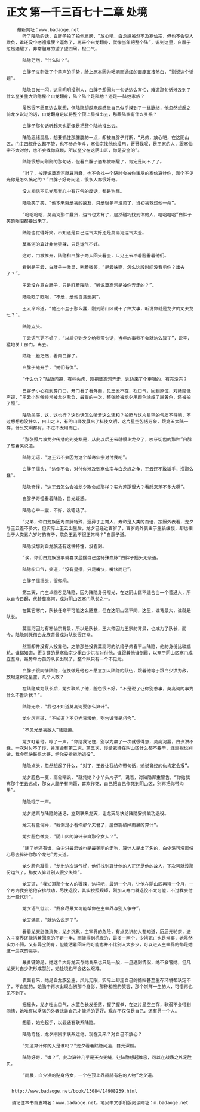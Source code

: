 # 正文 第一千三百七十二章 处境
        最新网址：www.badaoge.net
          听了陆隐的话，白胖子拍了拍他肩膀，“放心吧，白龙族虽然不及寒仙宗，但也不会受人欺负，谁还没个老祖撑腰？逼急了，再来个白龙翻身，就像当年把整个陆”，说到这里，白胖子忽然酒醒了，非常胆寒的望了望四周，松口气。
      
          陆隐茫然，“什么陆？”。
      
          白胖子立刻做了个禁声的手势，脸上原本因为喝酒而通红的面庞直接煞白，“别说这个话题”。
      
          陆隐目光一闪，这里明明没别人，白胖子却因为一句话这么害怕，难道那句话涉及到了什么至关重大的隐秘？白龙翻身，陆？陆？是陆地？还是——陆姓家族？
      
          虽然很不愿意这么联想，但陆隐却越来越感觉自己似乎摸到了一丝脉络，他忽然想起之前龙夕说过的话，白龙翻身足以将整个顶上界推出去，那跟陆家有什么关系？
      
          白胖子那句话听起来也更像是把整个陆地推出去。
      
          陆隐思绪混乱，想要抓住那朦胧的一点，却被白胖子打断，“兄弟，放心吧，在这阴山区，门主四叔什么都不管，也不参合争斗，寒仙宗找他也没用，哥哥我呢，是王家的人，跟寒仙宗不太对付，也不会找你麻烦，所以至少在这阴山区，你是安全的”。
      
          陆隐很想问刚刚的那句话，但看白胖子酒都被吓醒了，肯定是问不了了。
      
          “对了，按理说莫高河就算再蠢，也不会找一个随时会被你策反的家伙算计你，那个不见光你是怎么搞定的？”白胖子好奇问道，很多人都很好奇。
      
          没人相信不见光那套心中有正气的废话，都是狗屁。
      
          陆隐笑了笑，“他本来就是我的故友，只是很多年没见了，当初我救过他一命”。
      
          “哈哈哈哈，莫高河那个蠢货，运气也太背了，居然碰巧找到你的人，哈哈哈哈”白胖子笑的眼泪都要出来了。
      
          陆隐也觉得好笑，不知道是自己运气太好还是莫高河运气太差。
      
          莫高河的算计非常狠辣，只是运气不好。
      
          这时，门被推开，陆隐和白胖子两人回头看去，只见王云冷着脸看着他们。
      
          看到是王云，白胖子一激灵，咧着微笑，“是云妹啊，怎么这段时间没看见你？出去了？”。
      
          王云没在意白胖子，只是盯着陆隐，“听说莫高河是被你弄走的？”。
      
          陆隐眨了眨眼，“不是，是他自食恶果”。
      
          王云冷冷道，“他还不至于那么蠢，刚到阴山区就干了件大事，听说你就是龙夕的丈夫龙七？”。
      
          陆隐点头。
      
          王云语气更不好了，“以后见到龙夕给我带句话，当年的事我不会就这么算了”，说完，猛地关上房门，离去。
      
          陆隐一脸茫然，看向白胖子。
      
          白胖子摊开手，“她们有仇”。
      
          “什么仇？”陆隐问道，有些头疼，刚把莫高河弄走，这边来了个更狠的，有完没完？
      
          白胖子小心跑到房门口，开门看了看外面，见王云不在，松口气，回到原位，对陆隐低声道，“王云小时候经常被龙夕欺负，最狠的一次，整张脸被龙夕用颜色涂成了屎黄色，还被拍了照”。
      
          陆隐呆滞，这，这也行？这句话怎么听着这么违和？拍照与这片星空的气质不符吧，不过想想也没什么，白山之上，有的山峰发展出了科技文明，这片星空包括万象，跟第五大陆一样，什么文明都有，不过不太用而已。
      
          “那张照片被龙夕传播的到处都是，从此以后王云就恨上龙夕了，咬牙切齿的那种”白胖子憋着笑说道。
      
          陆隐无语，“这王云不会因为这个帮寒仙宗对付我吧”。
      
          白胖子摇头，“这倒不会，对付你涉及到寒仙宗与白龙族之争，王云还不敢插手，没那么蠢”。
      
          陆隐奇怪，“这王云怎么会被龙夕欺负成那样？实力差距很大？看起来差不多大啊”。
      
          白胖子奇怪看着陆隐，目光疑惑。
      
          陆隐心中一震，不好，说错话了。
      
          “兄弟，你白龙族因为血脉特殊，迥异于正常人，寿命是人类的百倍，按照外表看，龙夕与王云差不多大，但实际上王云出生后，龙夕已经近百岁了，百岁的外表由于生长缓慢，却也相当于人类五六岁时的样子，欺负王云不很正常吗？”白胖子道。
      
          陆隐没想到白龙族还有这种特性，没看到。
      
          “诶，你们白龙族没事就喜欢显摆自己这特殊血脉”白胖子摇头无奈道。
      
          陆隐松口气，笑道，“没有显摆，只是嘴快，嘴快而已”。
      
          白胖子摇摇头，很郁闷。
      
          第二天，门主卓四召见陆隐，因为陆隐身份曝光，在这阴山区不适合当一个普通人，所以自今日起，代替莫高河，成为阴山区寒门队长之一。
      
          在其它寒门，队长任命不可能这么随意，但在这阴山区不同，这里，谁背景大，谁就是队长。
      
          莫高河因为有寒仙宗背景，所以是队长，王大帅因为王家的背景，也成为了队长，而今，陆隐则凭借白龙族背景成为队长很正常。
      
          然而却并没有人投靠他，之前那些投靠莫高河的纨绔子弟看不上陆隐，他的身份比较尴尬，谁都知道，更关键的是寒仙宗少祖白少洪在对付他，谁跟着他谁倒霉，以至于阴山区寒门成立至今，最势单力孤的队长出现了，整个队只有一个不见光。
      
          白胖子很同情陆隐，但换做是他也不愿意加入陆隐的队伍，跟着他等于跟白少洪为敌，放眼这树之星空，几个人敢？
      
          在陆隐成为队长后，龙夕联系了他，脸色很不好，“不是说了让你别惹事，莫高河的事为什么不告诉我？”。
      
          陆隐无奈，“我也不知道莫高河要怎么算计”。
      
          龙夕厉声道，“不知道？不见光背叛他，别告诉我是巧合”。
      
          “不见光是我故人”陆隐道。
      
          龙夕盯着他，哼了一声，“你给我记住，别以为赢了一次就很得意，莫高河蠢，白少洪不蠢，一次对付不了你，肯定会有第二次，第三次，你给我待在阴山区什么都不要干，连巡视也别做，我会尽快联系大哥，给你安排战功退役”。
      
          陆隐点头，忽然想起了什么，“对了，王云让我给你带句话，她说曾经的仇肯定会报”。
      
          龙夕脸色一变，高傲嘲讽，“就凭她？小丫头片子”，说着，对陆隐郑重警告，“你给我离那个王云远点，那女人脑子有问题，喜欢作死，自己把自己作死到阴山区，别再把你带沟里”。
      
          陆隐哦了一声。
      
          龙夕结束与陆隐的通话，立刻联系龙天，让龙天尽快给陆隐安排战功退役。
      
          龙天有些诧异，“我倒是小看你那个夫君了，居然能破掉雨晨的算计”。
      
          龙夕脸色微变，“阴山区的算计来自那个女人？”。
      
          “除了她还有谁，白少洪最忠诚也是最美丽的走狗，算计人是出了名的，白少洪可没那份心思去算计你那个龙七”龙天道。
      
          龙夕脸色凝重，“龙七这次运气好，他们找到算计他的人正还是他的故人，下次可就没那份运气了，那女人算计别人很少失策”。
      
          龙天道，“我知道那个女人的狠辣，这样吧，最迟一个月，让他在阴山区再待一个月，一个月内我会给他安排战功，尽快退役，其实按照规矩，刚加入寒门就退役不太可能，不过我会付出一些代价”。
      
          龙夕语气低沉，“我会尽最大可能帮你在主宰界与别人争夺”。
      
          龙天满意，“就这么说定了”。
      
          看着龙天影像消失，龙夕沉默，主宰界的危险，有点见识的人都知道，历届元轮祭，进入主宰界还能活着回来的不足一半，而能得到机缘的，最多一两个，少祖死亡也是常事，她虽然实力不弱，又有异宝防身，但能活着回来的可能也并不比别人大多少，可以进入主宰界的都是她这一层次的高手。
      
          最关键的是，她这个大哥龙天与她关系也只是一般，一旦遇到情况，绝不会管她，但凡龙天对白少洪形成掣肘，她处境也不会这么艰难。
      
          表面看来，她是白龙族公主，风光无限，实际上却连自己的婚姻甚至生存环境都决定不了，不自觉的，她脑中再次出现当初那个身影，那种和煦的笑容，那个崇拜一生的人，可惜再也见不到了。
      
          摇摇头，龙夕吐出口气，水蓝色长发垂落，握了握拳，在这片星空生存，软弱不会得到同情，她唯有以坚强的外表武装自己才能活的更好，现在不仅仅是自己，还有另一个人。
      
          想着，她抬起手，以云通石联系陆隐。
      
          陆隐奇怪，龙夕刚刚才联系过他，现在又来？对自己不放心？
      
          “知道算计你的人是谁吗？”龙夕看着陆隐问道，目光深然。
      
          陆隐好奇，“谁？”，此次算计几乎是天衣无缝，让陆隐想起维容，可以在战场之外定胜负。
      
          “雨晨，白少洪的贴身侍女，一个在顶上界赫赫有名的人物”龙夕道。
      
      
      http://www.badaoge.net/book/13084/14908239.html
      
      请记住本书首发域名：www.badaoge.net。笔尖中文手机版阅读网址：m.badaoge.net